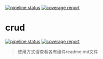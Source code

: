 [![pipeline status](http://git.mchz.com.cn/mcf/crud/badges/master/pipeline.svg)](http://git.mchz.com.cn/mcf/crud/commits/master)
[![coverage report](http://git.mchz.com.cn/mcf/crud/badges/master/coverage.svg)](http://git.mchz.com.cn/mcf/crud/commits/master)
# crud
[![pipeline status](http://git.mchz.com.cn/mcf/crud/badges/master/pipeline.svg)](http://git.mchz.com.cn/mcf/crud/commits/master)
[![coverage report](http://git.mchz.com.cn/mcf/crud/badges/master/coverage.svg)](http://git.mchz.com.cn/mcf/crud/commits/master)

> 使用方式请查看各有组件readme.md文件 
